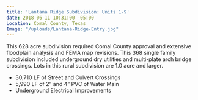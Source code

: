```yaml
---
title: 'Lantana Ridge Subdivision: Units 1-9'
date: 2018-06-11 10:31:00 -05:00
Location: Comal County, Texas
Image: "/uploads/Lantana-Ridge-Entry.jpg"
---
```


This 628 acre subdivision required Comal County approval and extensive floodplain analysis and FEMA map revisions.  This 368 single family subdivision included underground dry utilities and multi-plate arch bridge crossings.  Lots in this rural subdivision are 1.0 acre and larger. 
* 30,710 LF of Street and Culvert Crossings
* 5,990 LF of 2” and 4” PVC of Water Main
* Underground Electrical Improvements